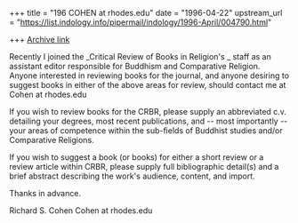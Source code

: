 +++
title = "196 COHEN at rhodes.edu"
date = "1996-04-22"
upstream_url = "https://list.indology.info/pipermail/indology/1996-April/004790.html"

+++
[Archive link](https://list.indology.info/pipermail/indology/1996-April/004790.html)


Recently I joined the _Critical Review of Books in Religion's _
staff as an assistant editor responsible for Buddhism and
Comparative Religion. Anyone interested in reviewing books for
the journal, and anyone desiring to suggest books in either of
the above areas for review, should contact me at Cohen at rhodes.edu

If you wish to review books for the CRBR, please supply an
abbreviated c.v. detailing your degrees, most recent
publications, and -- most importantly -- your areas of competence
within the sub-fields of Buddhist studies and/or Comparative
Religions.

If you wish to suggest a book (or books) for either a short
review or a review article within CRBR, please supply full
bibliographic detail(s) and a brief abstract describing the
work's audience, content, and import.

Thanks in advance.

Richard S. Cohen
Cohen at rhodes.edu





